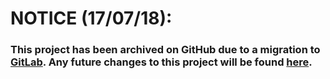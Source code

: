 # NOTICE (17/07/18):
### This project has been archived on GitHub due to a migration to [GitLab](https://gitlab.mobiusreactor.com/). Any future changes to this project will be found [here](https://gitlab.mobiusreactor.com/University/CS210).
